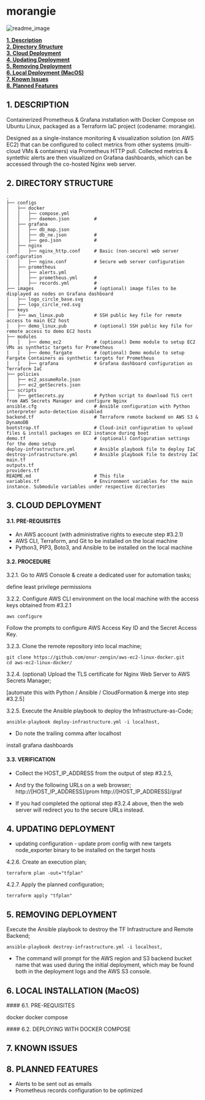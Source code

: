 # morangie

![readme_image](https://github.com/onur-zengin/morangie/assets/10590811/023dd08c-0832-4d85-a358-5c84890d438e)

**[1. Description](#1-description)**<br>
**[2. Directory Structure](#2-directory-structure)**<br>
**[3. Cloud Deployment](#3-cloud-deployment)**<br>
**[4. Updating Deployment](#4-updating-deployment)**<br>
**[5. Removing Deployment]()**<br>
**[6. Local Deployment (MacOS)](#6-local-installation-macos)**<br>
**[7. Known Issues](#7-known-issues)**<br>
**[8. Planned Features](#8-planned-features)**<br>

## 1. DESCRIPTION

Containerized Prometheus & Grafana installation with Docker Compose on Ubuntu Linux, packaged as a Terraform IaC project (codename: morangie).

Designed as a single-instance monitoring & visualization solution (on AWS EC2) that can be configured to collect metrics from other systems (multi-cloud VMs & containers) via Prometheus HTTP pull. Collected metrics & syntethic alerts are then visualized on Grafana dashboards, which can be accessed through the co-hosted Nginx web server. 

## 2. DIRECTORY STRUCTURE

```
.
├── configs                        
│   ├── docker
│   │   ├── compose.yml
│   │   ├── daemon.json         #
│   ├── grafana
│   │   ├── db_map.json
│   │   ├── db_ne.json          #
│   │   ├── geo.json            #
│   ├── nginx
│   │   ├── nginx_http.conf     # Basic (non-secure) web server configuration
│   │   ├── nginx.conf          # Secure web server configuration
│   ├── prometheus
│   │   ├── alerts.yml
│   │   ├── prometheus.yml      #
│   │   ├── records.yml         #
├── images                      # (optional) image files to be displayed as nodes on Grafana dashboard  
│   ├── logo_circle_base.svg    
│   ├── logo_circle_red.svg      
├── keys                        
│   ├── aws_linux.pub           # SSH public key file for remote access to main EC2 host
│   ├── demo_linux.pub          # (optional) SSH public key file for remote access to demo EC2 hosts
├── modules                        
│   │   ├── demo_ec2            # (optional) Demo module to setup EC2 VMs as synthetic targets for Prometheus
│   │   ├── demo_fargate        # (optional) Demo module to setup Fargate Containers as synthetic targets for Prometheus
│   │   ├── grafana             # Grafana dashboard configuration as Terraform IaC
├── policies                        
│   ├── ec2_assumeRole.json
│   ├── ec2_getSecrets.json
├── scripts                        
│   ├── getSecrets.py           # Python script to download TLS cert from AWS Secrets Manager and configure Nginx 
ansible.cfg                     # Ansible configuration with Python interpreter auto-detection disabled
backend.tf                      # Terraform remote backend on AWS S3 & DynamoDB
bootstrap.tf                    # Cloud-init configuration to upload files & install packages on EC2 instance during boot
demo.tf                         # (optional) Configuration settings for the demo setup
deploy-infrastructure.yml       # Ansible playbook file to deploy IaC 
destroy-infrastructure.yml      # Ansible playbook file to destroy IaC
main.tf
outputs.tf
providers.tf
README.md                       # This file
variables.tf                    # Environment variables for the main instance. Submodule variables under respective directories
```

## 3. CLOUD DEPLOYMENT

#### 3.1. PRE-REQUISITES

* An AWS account (with administrative rights to execute step #3.2.1)
* AWS CLI, Terraform, and Git to be installed on the local machine
* Python3, PIP3, Boto3, and Ansible to be installed on the local machine

#### 3.2. PROCEDURE

3.2.1. Go to AWS Console & create a dedicated user for automation tasks; 

</tbc> define least privilege permissions </tbc> 

3.2.2. Configure AWS CLI environment on the local machine with the access keys obtained from #3.2.1
```
aws configure
```
Follow the prompts to configure AWS Access Key ID and the Secret Access Key.

3.2.3. Clone the remote repository into local machine;
```
git clone https://github.com/onur-zengin/aws-ec2-linux-docker.git
cd aws-ec2-linux-docker/
```

3.2.4. (optional) Upload the TLS certificate for Nginx Web Server to AWS Secrets Manager;

</tbc> [automate this with Python / Ansible / CloudFormation & merge into step #3.2.5]

3.2.5. Execute the Ansible playbook to deploy the Infrastructure-as-Code;
```
ansible-playbook deploy-infrastructure.yml -i localhost,
```
* Do note the trailing comma after localhost

</tbc> install grafana dashboards </tbc>

#### 3.3. VERIFICATION

* Collect the HOST_IP_ADDRESS from the output of step #3.2.5, 

* And try the following URLs on a web browser;
    http://[HOST_IP_ADDRESS]/prom
    http://[HOST_IP_ADDRESS]/graf
    
* If you had completed the optional step #3.2.4 above, then the web server will redirect you to the secure URLs instead.


## 4. UPDATING DEPLOYMENT

- updating configuration - update prom config with new targets
node_exporter binary to be installed on the target hosts

4.2.6. Create an execution plan;
```
terraform plan -out="tfplan"
```

4.2.7. Apply the planned configuration;
```
terraform apply "tfplan"
```


## 5. REMOVING DEPLOYMENT

Execute the Ansible playbook to destroy the TF Infrastructure and Remote Backend;
```
ansible-playbook destroy-infrastructure.yml -i localhost,
```
* The command will prompt for the AWS region and S3 backend bucket name that was used during the initial deployment, which may be found both in the deployment logs and the AWS S3 console.


## 6. LOCAL INSTALLATION (MacOS)

#### 6.1. PRE-REQUISITES

docker
docker compose

#### 6.2. DEPLOYING WITH DOCKER COMPOSE


## 7. KNOWN ISSUES
## 8. PLANNED FEATURES

* Alerts to be sent out as emails
* Prometheus records configuration to be optimized 
